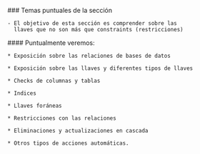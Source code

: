 ### Temas puntuales de la sección

    - El objetivo de esta sección es comprender sobre las
      llaves que no son más que constraints (restricciones)

#### Puntualmente veremos:

    * Exposición sobre las relaciones de bases de datos

    * Exposición sobre las llaves y diferentes tipos de llaves

    * Checks de columnas y tablas

    * Indices

    * Llaves foráneas

    * Restricciones con las relaciones

    * Eliminaciones y actualizaciones en cascada

    * Otros tipos de acciones automáticas.
